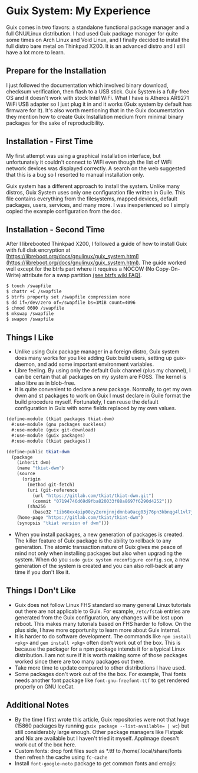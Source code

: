 # Guix System: My Experience

Guix comes in two flavors: a standalone functional package manager and a full GNU/Linux distribution. I had used Guix package manager for quite some times on Arch Linux and Void Linux, and I finally decided to install the full distro bare metal on Thinkpad X200. It is an advanced distro and I still have a lot more to learn.

## Prepare for the Installation

I just followed the documentation which involved binary download, checksum verification, then flash to a USB stick. Guix System is a fully-free OS and it doesn't work with stock Intel WiFi. What I have is Atheros AR9271 WiFi USB adapter so I just plug it in and it works (Guix system by default has firmware for it). It's also worth mentioning that in the Guix documentation they mention how to create Guix Installation medium from minimal binary packages for the sake of reproducibility.

## Installation - First Time

My first attempt was using a graphical installation interface, but unfortunately it couldn't connect to WiFi even though the list of WiFi network devices was displayed correctly. A search on the web suggested that this is a bug so I resorted to manual installation only.

Guix system has a different approach to install the system. Unlike many distros, Guix System uses only one configuration file written in Guile. This file contains everything from the filesystems, mapped devices, default packages, users, services, and many more. I was inexperienced so I simply copied the example configuration from the doc.

## Installation - Second Time

After I librebooted Thinkpad X200, I followed a guide of how to install Guix with full disk encryption at [https://libreboot.org/docs/gnulinux/guix_system.html](https://libreboot.org/docs/gnulinux/guix_system.html). The guide worked well except for the btrfs part where it requires a NOCOW (No Copy-On-Write) attribute for a swap partition [(see btrfs wiki FAQ)](https://btrfs.wiki.kernel.org/index.php/FAQ).

```bash
$ touch /swapfile
$ chattr +C /swapfile
$ btrfs property set /swapfile compression none
$ dd if=/dev/zero of=/swapfile bs=1MiB count=4096
$ chmod 0600 /swapfile
$ mkswap /swapfile
$ swapon /swapfile
```

## Things I Like

- Unlike using Guix package manager in a foreign distro, Guix system does many works for you like adding Guix build users, setting up guix-daemon, and add some important environment variables.
- Libre feeling. By using only the default Guix channel (plus my channel), I can be certain that all packages on my system are FOSS. The kernel is also libre as in blob-free.
- It is quite convenient to declare a new package. Normally, to get my own dwm and st packages to work on Guix I must declare in Guile format the build procedure myself. Fortunately, I can reuse the default configuration in Guix with some fields replaced by my own values.

```scheme
(define-module (tkiat packages tkiat-dwm)
  #:use-module (gnu packages suckless)
  #:use-module (guix git-download)
  #:use-module (guix packages)
  #:use-module (tkiat packages))

(define-public tkiat-dwm
  (package
    (inherit dwm)
    (name "tkiat-dwm")
    (source
      (origin
        (method git-fetch)
        (uri (git-reference
          (url "https://gitlab.com/tkiat/tkiat-dwm.git")
          (commit "07194746d69d9fba820033f88a8697f6290d4252")))
        (sha256
          (base32 "1ib60xx4pip00zy2xrnjnnjdmnba0acg03j76pn3kbnqg4l1vl7j"))))
    (home-page "https://gitlab.com/tkiat/tkiat-dwm")
    (synopsis "tkiat version of dwm")))
```

- When you install packages, a new generation of packages is created. The killer feature of Guix package is the ability to rollback to any generation. The atomic transaction nature of Guix gives me peace of mind not only when installing packages but also when upgrading the system. When do you `sudo guix system reconfigure config.scm`, a new generation of the system is created and you can also roll-back at any time if you don't like it.

## Things I Don't Like

- Guix does not follow Linux FHS standard so many general Linux tutorials out there are not applicable to Guix. For example, `/etc/fstab` entries are generated from the Guix configuration, any changes will be lost upon reboot. This makes many tutorials based on FHS harder to follow. On the plus side, I have more opportunity to learn more about Guix internal.
- It is harder to do software development. The commands like `npm install <pkg>` and `gem install <pkg>` often don't work out of the box. This is because the packager for a npm package intends it for a typical Linux distribution. I am not sure if it is worth making some of those packages worked since there are too many packages out there.
- Take more time to update compared to other distributions I have used.
- Some packages don't work out of the the box. For example, Thai fonts needs another font package like `font-gnu-freefont-ttf` to get rendered properly on GNU IceCat.

## Additional Notes

- By the time I first wrote this article, Guix repositories were not that huge (15860 packages by running `guix package --list-available= | wc`) but still considerably large enough. Other package managers like Flatpak and Nix are available but I haven't tried it myself. AppImage doesn't work out of the box here.
- Custom fonts: drop font files such as \*.ttf to /home/.local/share/fonts then refresh the cache using `fc-cache`
- Install `font-google-noto` package to get common fonts and emojis:
